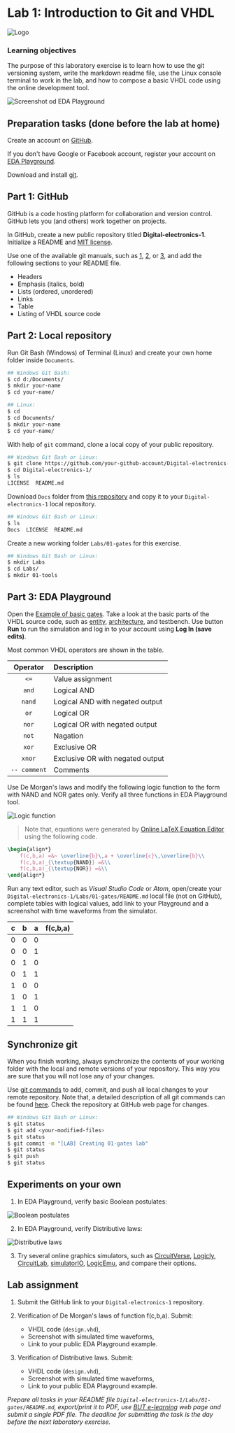 # Lab 1: Introduction to Git and VHDL

![Logo](../../logolink_eng.jpg)

### Learning objectives

The purpose of this laboratory exercise is to learn how to use the git versioning system, write the markdown readme file, use the Linux console terminal to work in the lab, and how to compose a basic VHDL code using the online development tool.

![Screenshot od EDA Playground](Images/screenshot_eda.png)


## Preparation tasks (done before the lab at home)

Create an account on [GitHub](https://github.com/).

If you don't have Google or Facebook account, register your account on [EDA Playground](https://www.edaplayground.com/login).

Download and install [git](https://git-scm.com/).


## Part 1: GitHub

GitHub is a code hosting platform for collaboration and version control. GitHub lets you (and others) work together on projects.

In GitHub, create a new public repository titled **Digital-electronics-1**. Initialize a README and [MIT license](https://choosealicense.com/licenses/mit/).

Use one of the available git manuals, such as [1](https://medium.com/swlh/how-to-make-the-perfect-readme-md-on-github-92ed5771c061), [2](https://help.github.com/en/articles/basic-writing-and-formatting-syntax), or [3](https://guides.github.com/features/mastering-markdown/), and add the following sections to your README file.

   * Headers
   * Emphasis (italics, bold)
   * Lists (ordered, unordered)
   * Links
   * Table
   * Listing of VHDL source code


## Part 2: Local repository

Run Git Bash (Windows) of Terminal (Linux) and create your own home folder inside `Documents`.

```bash
## Windows Git Bash:
$ cd d:/Documents/
$ mkdir your-name
$ cd your-name/

## Linux:
$ cd
$ cd Documents/
$ mkdir your-name
$ cd your-name/
```

With help of `git` command, clone a local copy of your public repository.

```bash
## Windows Git Bash or Linux:
$ git clone https://github.com/your-github-account/Digital-electronics-1
$ cd Digital-electronics-1/
$ ls
LICENSE  README.md
```

Download `Docs` folder from [this repository](https://github.com/tomas-fryza/Digital-electronics-1) and copy it to your `Digital-electronics-1` local repository.

```bash
## Windows Git Bash or Linux:
$ ls
Docs  LICENSE  README.md
```

Create a new working folder `Labs/01-gates` for this exercise.

```bash
## Windows Git Bash or Linux:
$ mkdir Labs
$ cd Labs/
$ mkdir 01-tools
```


## Part 3: EDA Playground

Open the [Example of basic gates](https://www.edaplayground.com/x/5L92). Take a look at the basic parts of the VHDL source code, such as [entity](https://github.com/tomas-fryza/Digital-electronics-1/wiki/Entity), [architecture](https://github.com/tomas-fryza/Digital-electronics-1/wiki/Architecture), and testbench. Use button **Run** to run the simulation and log in to your account using **Log In (save edits)**.

Most common VHDL operators are shown in the table.

| **Operator** | **Description** |
| :-: | :-- |
| `<=` | Value assignment |
| `and` | Logical AND |
| `nand` | Logical AND with negated output |
| `or` | Logical OR |
| `nor` | Logical OR with negated output |
| `not` | Nagation |
| `xor` | Exclusive OR |
| `xnor` | Exclusive OR with negated output |
| `-- comment` | Comments |

Use De Morgan's laws and modify the following logic function to the form with NAND and NOR gates only. Verify all three functions in EDA Playground tool.

![Logic function](Images/equations.png)

> Note that, equations were generated by [Online LaTeX Equation Editor](https://www.codecogs.com/latex/eqneditor.php) using the following code.
```LaTeX
\begin{align*}
    f(c,b,a) =&~ \overline{b}\,a + \overline{c}\,\overline{b}\\
    f(c,b,a)_{\textup{NAND}} =&\\
    f(c,b,a)_{\textup{NOR}} =&\\
\end{align*}
```
>

Run any text editor, such as *Visual Studio Code* or *Atom*, open/create your `Digital-electronics-1/Labs/01-gates/README.md` local file (not on GitHub), complete tables with logical values, add link to your Playground and a screenshot with time waveforms from the simulator.

| **c** | **b** |**a** | **f(c,b,a)** |
| :-: | :-: | :-: | :-: |
| 0 | 0 | 0 |  |
| 0 | 0 | 1 |  |
| 0 | 1 | 0 |  |
| 0 | 1 | 1 |  |
| 1 | 0 | 0 |  |
| 1 | 0 | 1 |  |
| 1 | 1 | 0 |  |
| 1 | 1 | 1 |  |


## Synchronize git

When you finish working, always synchronize the contents of your working folder with the local and remote versions of your repository. This way you are sure that you will not lose any of your changes.

Use [git commands](https://github.com/tomas-fryza/Digital-electronics-1/wiki/Git-useful-commands) to add, commit, and push all local changes to your remote repository. Note that, a detailed description of all git commands can be found [here](https://github.com/joshnh/Git-Commands). Check the repository at GitHub web page for changes.

```bash
## Windows Git Bash or Linux:
$ git status
$ git add <your-modified-files>
$ git status
$ git commit -m "[LAB] Creating 01-gates lab"
$ git status
$ git push
$ git status
```


## Experiments on your own

1. In EDA Playground, verify basic Boolean postulates:

![Boolean postulates](Images/postulates.png)

2. In EDA Playground, verify Distributive laws:

![Distributive laws](Images/distributives.png)

3. Try several online graphics simulators, such as [CircuitVerse](https://circuitverse.org/), [Logicly](https://logic.ly/), [CircuitLab](https://www.circuitlab.com/), [simulatorIO](https://simulator.io/), [LogicEmu](https://lodev.org/logicemu/), and compare their options.


## Lab assignment

1. Submit the GitHub link to your `Digital-electronics-1` repository.

2. Verification of De Morgan's laws of function f(c,b,a). Submit:
    * VHDL code (`design.vhd`),
    * Screenshot with simulated time waveforms,
    * Link to your public EDA Playground example.

3. Verification of Distributive laws. Submit:
    * VHDL code (`design.vhd`),
    * Screenshot with simulated time waveforms,
    * Link to your public EDA Playground example.

*Prepare all tasks in your README file `Digital-electronics-1/Labs/01-gates/README.md`, export/print it to PDF, use [BUT e-learning](https://moodle.vutbr.cz/) web page and submit a single PDF file. The deadline for submitting the task is the day before the next laboratory exercise.*
